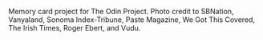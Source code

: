 Memory card project for The Odin Project. Photo credit to SBNation, Vanyaland, Sonoma Index-Tribune, Paste Magazine, We Got This Covered, The Irish Times, Roger Ebert, and Vudu.